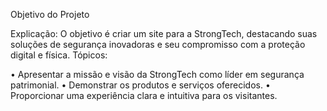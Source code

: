 Objetivo do Projeto

Explicação: O objetivo é criar um site para a StrongTech, destacando suas soluções de segurança inovadoras e seu compromisso com a proteção digital e física.
Tópicos:

•	Apresentar a missão e visão da StrongTech como líder em segurança patrimonial.
•	Demonstrar os produtos e serviços oferecidos.
•	Proporcionar uma experiência clara e intuitiva para os visitantes.